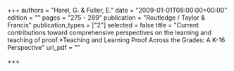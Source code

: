 +++
authors = "Harel, G. & Fuller, E."
date = "2009-01-01T08:00:00+00:00"
edition = ""
pages = "275 - 289"
publication = "Routledge / Taylor & Francis"
publication_types = ["2"]
selected = false
title = "Current contributions toward comprehensive perspectives on the learning and teaching of proof.*Teaching and Learning Proof Across the Grades: A K-16 Perspective"
url_pdf = ""

+++

